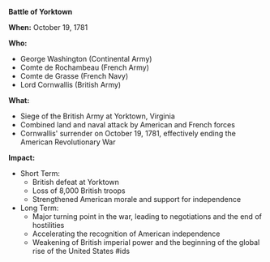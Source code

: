 **Battle of Yorktown**

**When:** October 19, 1781

**Who:**
* George Washington (Continental Army)
* Comte de Rochambeau (French Army)
* Comte de Grasse (French Navy)
* Lord Cornwallis (British Army)

**What:**
* Siege of the British Army at Yorktown, Virginia
* Combined land and naval attack by American and French forces
* Cornwallis' surrender on October 19, 1781, effectively ending the American Revolutionary War

**Impact:**
* Short Term:
    * British defeat at Yorktown
    * Loss of 8,000 British troops
    * Strengthened American morale and support for independence
* Long Term:
    * Major turning point in the war, leading to negotiations and the end of hostilities
    * Accelerating the recognition of American independence
    * Weakening of British imperial power and the beginning of the global rise of the United States
#ids